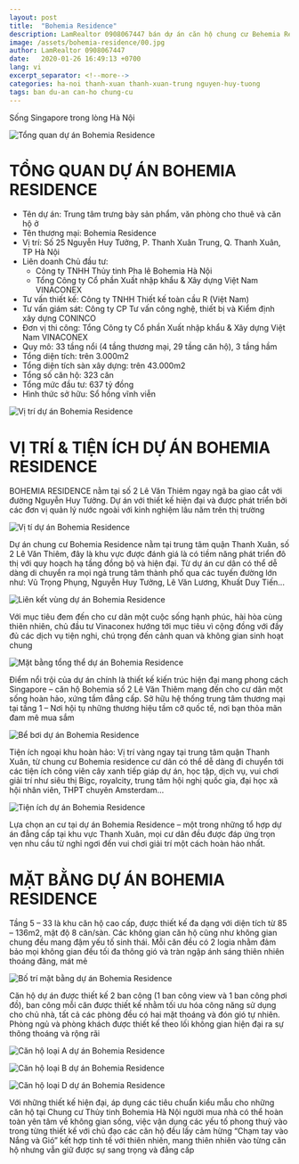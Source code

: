 ```yaml
---
layout: post
title:  "Bohemia Residence"
description: LamRealtor 0908067447 bán dự án căn hộ chung cư Behemia Residence Hà Nội Thanh Xuân Thanh Xuân Trung Nguyễn Huy Tưởng
image: /assets/bohemia-residence/00.jpg
author: LamRealtor 0908067447
date:   2020-01-26 16:49:13 +0700
lang: vi
excerpt_separator: <!--more-->
categories: ha-noi thanh-xuan thanh-xuan-trung nguyen-huy-tuong
tags: ban du-an can-ho chung-cu 
---
```


Sống Singapore trong lòng Hà Nội<!--more-->

![Tổng quan dự án Bohemia Residence](/assets/bohemia-residence/00.jpg)

# TỔNG QUAN DỰ ÁN BOHEMIA RESIDENCE

* Tên dự án: Trung tâm trưng bày sản phẩm, văn phòng cho thuê và căn hộ ở
* Tên thương mại: Bohemia Residence
* Vị trí: Số 25 Nguyễn Huy Tưởng, P. Thanh Xuân Trung, Q. Thanh Xuân, TP Hà Nội
* Liên doanh Chủ đầu tư:
    + Công ty TNHH Thủy tinh Pha lê Bohemia Hà Nội
    + Tổng Công ty Cổ phần Xuất nhập khẩu & Xây dựng Việt Nam VINACONEX
* Tư vấn thiết kế: Công ty TNHH Thiết kế toàn cầu R (Việt Nam)
* Tư vấn giám sát: Công ty CP Tư vấn công nghệ, thiết bị và Kiểm định xây dựng CONINCO  
* Đơn vị thi công: Tổng Công ty Cổ phần Xuất nhập khẩu & Xây dựng Việt Nam VINACONEX
* Quy mô: 33 tầng nổi (4 tầng thương mại, 29 tầng căn hộ), 3 tầng hầm
* Tổng diện tích: trên 3.000m2
* Tổng diện tích sàn xây dựng: trên 43.000m2
* Tổng số căn hộ: 323 căn
* Tổng mức đầu tư: 637 tỷ đồng
* Hình thức sở hữu: Sổ hồng vĩnh viễn



![Vị trí dự án Bohemia Residence](/assets/bohemia-residence/01.jpg)

# VỊ TRÍ & TIỆN ÍCH DỰ ÁN BOHEMIA RESIDENCE

BOHEMIA RESIDENCE nằm tại số 2 Lê Văn Thiêm ngay ngã ba giao cắt với đường Nguyễn Huy Tưởng. Dự án với thiết kế hiện đại và được phát triển bởi các đơn vị quản lý nước ngoài với kinh nghiệm lâu năm trên thị trường

![Vị tí dự án Bohemia Residence](/assets/bohemia-residence/02.jpg)

Dự án chung cư Bohemia Residence nằm tại trung tâm quận Thanh Xuân, số 2 Lê Văn Thiêm, đây là khu vực được đánh giá là có tiềm năng phát triển đô thị với quy hoạch hạ tầng đồng bộ và hiện đại. Từ dự án cư dân có thể dễ dàng di chuyển ra mọi ngả trung tâm thành phố qua các tuyến đường lớn như: Vũ Trọng Phụng, Nguyễn Huy Tưởng, Lê Văn Lương, Khuất Duy Tiến...

![Liên kết vùng dự án Bohemia Residence](/assets/bohemia-residence/03.jpg)

Với mục tiêu đem đến cho cư dân một cuộc sống hạnh phúc, hài hòa cùng thiên nhiên, chủ đầu tư Vinaconex hướng tới mục tiêu vì cộng đồng với đầy đủ các dịch vụ tiện nghi, chú trọng đến cảnh quan và không gian sinh hoạt chung

![Mặt bằng tổng thể dự án Bohemia Residence](/assets/bohemia-residence/04.jpg)

Điểm nổi trội của dự án chính là thiết kế kiến trúc hiện đại mang phong cách Singapore – căn hộ Bohemia số 2 Lê Văn Thiêm mang đến cho cư dân một sống hoàn hảo, xứng tầm đẳng cấp. Sở hữu hệ thống trung tâm thương mại tại tầng 1 – Nơi hội tụ những thương hiệu tầm cỡ quốc tế, nơi bạn thỏa mãn đam mê mua sắm

![Bể bơi dự án Bohemia Residence](/assets/bohemia-residence/05.jpg)

Tiện ích ngoại khu hoàn hảo: Vị trí vàng ngay tại trung tâm quận Thanh Xuân, từ chung cư Bohemia residence cư dân có thể dễ dàng đi chuyển tới các tiện ích công viên cây xanh tiếp giáp dự án, học tập, dịch vụ, vui chơi giải trí như siêu thị Bigc, royalcity, trung tâm hội nghị quốc gia, đại học xã hội nhân viên, THPT chuyên Amsterdam…

![Tiện ích dự án Bohemia Residence](/assets/bohemia-residence/06.jpg)

Lựa chọn an cư tại dự án Bohemia Residence – một trong những tổ hợp dự án đẳng cấp tại khu vực Thanh Xuân, mọi cư dân đều được đáp ứng trọn vẹn nhu cầu từ nghỉ ngơi đến vui chơi giải trí một cách hoàn hảo nhất.

# MẶT BẰNG DỰ ÁN BOHEMIA RESIDENCE

Tầng 5 – 33 là khu căn hộ cao cấp, được thiết kế đa dạng với diện tích từ 85 – 136m2, mật độ 8 căn/sàn. Các không gian căn hộ cũng như không gian chung đều mang đậm yếu tố sinh thái. Mỗi căn đều có 2 logia nhằm đảm bảo mọi không gian đều tối đa thông gió và tràn ngập ánh sáng thiên nhiên thoáng đãng, mát mẻ

![Bố trí mặt bằng dự án Bohemia Residence](/assets/bohemia-residence/07.jpg)

Căn hộ dự án được thiết kế 2 ban công (1 ban công view và 1 ban công phơi đồ), ban công mỗi căn được thiết kế nhằm tối ưu hóa công năng sử dụng cho chủ nhà, tất cả các phòng đều có hai mặt thoáng và đón gió tự nhiên. Phòng ngủ và phòng khách được thiết kế theo lối không gian hiện đại ra sự thông thoáng và rộng rãi

![Căn hộ loại A dự án Bohemia Residence](/assets/bohemia-residence/08.jpg)

![Căn hộ loại B dự án Bohemia Residence](/assets/bohemia-residence/09.jpg)

![Căn hộ loại D dự án Bohemia Residence](/assets/bohemia-residence/10.jpg)

Với những thiết kế hiện đại, áp dụng các tiêu chuẩn kiểu mẫu cho những căn hộ tại Chung cư Thủy tinh Bohemia Hà Nội người mua nhà có thể hoàn toàn yên tâm về không gian sống, việc vận dụng các yếu tố phong thuỷ vào trong từng thiết kế với chủ đạo các căn hộ đều lấy cảm hừng “Chạm tay vào Nắng và Gió” kết hợp tinh tế với thiên nhiên, mang thiên nhiên vào từng căn hộ nhưng vẫn giữ được sự sang trọng và đẳng cấp
